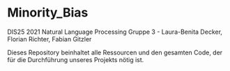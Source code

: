 # Minority_Bias

DIS25 2021 Natural Language Processing
Gruppe 3 - Laura-Benita Decker, Florian Richter, Fabian Gitzler


Dieses Repository beinhaltet alle Ressourcen und den gesamten Code, der für die Durchführung unseres Projekts nötig ist.
